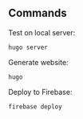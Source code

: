 ## Commands

Test on local server:

```
hugo server
```

Generate website:

```
hugo
```

Deploy to Firebase:

```
firebase deploy
```